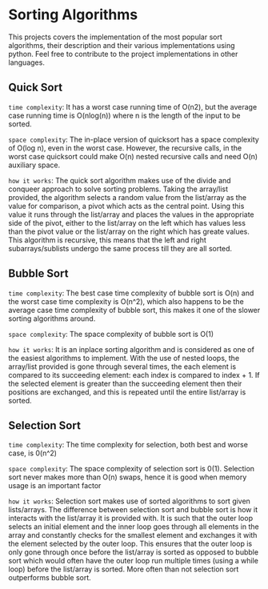 # Sorting Algorithms
This projects covers the implementation of the most popular sort algorithms, their description and their various implementations using python. 
Feel free to contribute to the project implementations in other languages. 

## Quick Sort
`time complexity`: It has a worst case running time of O(n2), but the average case running time is O(nlog(n)) where n is the length of the input to be sorted.

`space complexity`: The in-place version of quicksort has a space complexity of O(log n), even in the worst case. However, the recursive calls, in the worst case quicksort could make O(n) nested recursive calls and need O(n) auxiliary space.

`how it works`: The quick sort algorithm makes use of the divide and conqueer approach to solve sorting problems. Taking the array/list provided, the algorithm selects a random value from the list/array as the value for comparison, a pivot which acts as the central point. Using this value it runs through the list/array and places the values in the appropriate side of the pivot, either to the list/array on the left which has values less than the pivot value or the list/array on the right which has greate values. This algorithm is recursive, this means that the left and right subarrays/sublists undergo the same process till they are all sorted.


## Bubble Sort
`time complexity`: The best case time complexity of bubble sort is O(n) and the worst case time complexity is O(n^2), which also happens to be the average case time complexity of bubble sort, this makes it one of the slower sorting algorithms around.

`space complexity`: The space complexity of bubble sort is O(1)

`how it works`: It is an inplace sorting algorithm and is considered as one of the easiest algorithms to implement. With the use of nested loops, the array/list provided is gone through several times, the each element is compared to its succeeding element: each index is compared to index + 1. If the selected element is greater than the succeeding element then their positions are exchanged, and this is repeated until the entire list/array is sorted.

## Selection Sort
`time complexity`: The time complexity for selection, both best and worse case, is 0(n^2) 

`space complexity`: The space complexity of selection sort is 0(1). Selection sort never makes more than O(n) swaps, hence it is good when memory usage is an important factor

`how it works`: Selection sort makes use of sorted algorithms to sort given lists/arrays. The difference between selection sort and bubble sort is how it interacts with the list/array it is provided with. It is such that the outer loop selects an initial element and the inner loop goes through all elements in the array and constantly checks for the smallest element and exchanges it with the element selected by the outer loop. This ensures that the outer loop is only gone through once before the list/array is sorted as opposed to bubble sort which would often have the outer loop run multiple times (using a while loop) before the list/array is sorted. More often than not selection sort outperforms bubble sort.